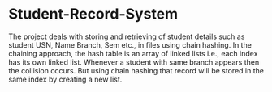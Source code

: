 # Student-Record-System
The project deals with storing and retrieving of student details such as student USN, Name Branch, Sem etc., in files using chain hashing.
In the chaining approach, the hash table is an array of linked lists i.e., each index has its own linked list. 
Whenever a student with same branch appears then the collision occurs. But using chain hashing that record will be stored in the same index by creating a new list.
